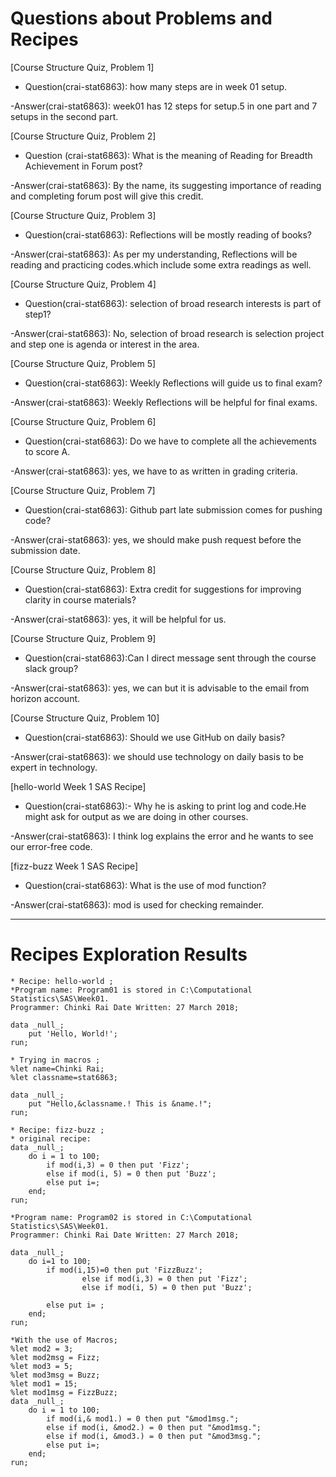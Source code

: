 # Questions about Problems and Recipes



[Course Structure Quiz, Problem 1]
* Question(crai-stat6863): how many steps are in week 01 setup.

-Answer(crai-stat6863): week01 has 12 steps for setup.5 in one part and 7 setups in the second part.




[Course Structure Quiz, Problem 2]
* Question (crai-stat6863): What is the meaning of Reading for Breadth Achievement in Forum post?

-Answer(crai-stat6863): By the name, its suggesting importance of reading and completing forum post will give this credit.




[Course Structure Quiz, Problem 3]
* Question(crai-stat6863): Reflections will be mostly reading of books?

-Answer(crai-stat6863): As per my understanding, Reflections will be reading and practicing codes.which include some extra readings as well.




[Course Structure Quiz, Problem 4]
* Question(crai-stat6863): selection of broad research interests is part of step1?

-Answer(crai-stat6863): No, selection of broad research is selection project and step one is agenda or interest in the area.




[Course Structure Quiz, Problem 5]
* Question(crai-stat6863): Weekly Reflections will guide us to final exam?

-Answer(crai-stat6863): Weekly Reflections will be helpful for final exams.




[Course Structure Quiz, Problem 6]
* Question(crai-stat6863): Do we have to complete all the achievements to score A.

-Answer(crai-stat6863): yes, we have to as written in grading criteria.




[Course Structure Quiz, Problem 7]
* Question(crai-stat6863): Github part late submission comes for pushing code?

-Answer(crai-stat6863): yes, we should make push request before the submission date.




[Course Structure Quiz, Problem 8]
* Question(crai-stat6863): Extra credit for suggestions for improving clarity in course materials?

-Answer(crai-stat6863): yes, it will be helpful for us.





[Course Structure Quiz, Problem 9]
* Question(crai-stat6863):Can I direct message sent through the course slack group?

-Answer(crai-stat6863): yes, we can but it is advisable to the email from horizon account.




[Course Structure Quiz, Problem 10]
* Question(crai-stat6863): Should we use GitHub on daily basis?

-Answer(crai-stat6863): we should use technology on daily basis to be expert in technology.





[hello-world Week 1 SAS Recipe]
* Question(crai-stat6863):- Why he is asking to print log and code.He might ask for output as we are doing in other courses.

-Answer(crai-stat6863): I think log explains the error and he wants to see our error-free code.





[fizz-buzz Week 1 SAS Recipe]
* Question(crai-stat6863): What is the use of mod function?

-Answer(crai-stat6863): mod is used for checking remainder.





***



# Recipes Exploration Results




```
* Recipe: hello-world ;
*Program name: Program01 is stored in C:\Computational Statistics\SAS\Week01.  
Programmer: Chinki Rai Date Written: 27 March 2018;

data _null_;
    put 'Hello, World!';
run;

* Trying in macros ;
%let name=Chinki Rai;
%let classname=stat6863;

data _null_;
	put "Hello,&classname.! This is &name.!";
run;

* Recipe: fizz-buzz ;
* original recipe:
data _null_;
    do i = 1 to 100;
        if mod(i,3) = 0 then put 'Fizz';
        else if mod(i, 5) = 0 then put 'Buzz';
        else put i=;
    end;
run;

*Program name: Program02 is stored in C:\Computational Statistics\SAS\Week01.  
Programmer: Chinki Rai Date Written: 27 March 2018;

data _null_;
	do i=1 to 100;
		if mod(i,15)=0 then put 'FizzBuzz';
                else if mod(i,3) = 0 then put 'Fizz';
                else if mod(i, 5) = 0 then put 'Buzz';

		else put i= ;
	end;
run;

*With the use of Macros;
%let mod2 = 3;
%let mod2msg = Fizz;
%let mod3 = 5;
%let mod3msg = Buzz;
%let mod1 = 15;
%let mod1msg = FizzBuzz;
data _null_;
    do i = 1 to 100;
        if mod(i,& mod1.) = 0 then put "&mod1msg.";
        else if mod(i, &mod2.) = 0 then put "&mod1msg.";
        else if mod(i, &mod3.) = 0 then put "&mod3msg.";
        else put i=;
    end;
run;

```

